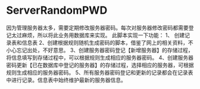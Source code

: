 # ServerRandomPWD
因为管理服务器太多，需要定期修改服务器密码。每次对服务器修改密码都需要登记太过麻烦，所以将此业务用数据库来实现。
此脚本实现一下功能：
1、 创建记录表和信息表
2、创建根据规则随机生成密码的脚本，借鉴了网上的相关资料，不小心忘记出处，不好意思。
3、创建服务器密码登记【新增服务器】的存储过程，将信息填写到存储过程中，可以根据规则生成相应的服务器密码。
4、创建服务器密码更新【已在数据库中登记的服务器】的存储过程，选择相应的服务器，可根据规则生成相应的服务器密码。
5、所有服务器密码登记和更新的记录都会在记录表中进行记录。信息表中始终维护最新的服务器信息。
